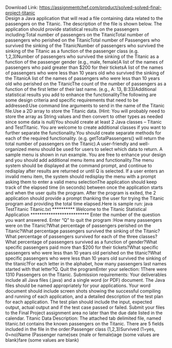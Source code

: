 Download Link: https://assignmentchef.com/product/solved-solved-final-project-titanic
<br>
Design a Java application that will read a file containing data related to the passengers on the Titanic. The description of the file is shown below. The application should provide statistical results on the passengers including:Total number of passengers on the TitanicTotal number of passengers who perished on the TitanicTotal number of Passengers who survived the sinking of the TitanicNumber of passengers who survived the sinking of the Titanic as a function of the passenger class (e.g. 1,2,3)Number of passengers who survived the sinking of the Titanic as a function of the passenger gender (e.g., male, female)A list of the names of passengers who paid greater than $200 for their ticketsA list of the names of passengers who were less than 10 years old who survived the sinking of the TitanicA list of the names of passengers who were less than 10 years old who perished on the TitanicThe count of the number of passengers as a function of the first letter of their last name. (e.g., A: 13, B:33)Additional statistical results you add to enhance the functionalityThe following are some design criteria and specific requirements that need to be addressed:Use command line arguments to send in the name of the Titanic file.Use a 2D array to store the Titanic data. (Hint: You will probably need to store the array as String values and then convert to other types as needed since some data is null)You should create at least 2 Java classes – Titanic and TestTitanic. You are welcome to create additional classes if you want to further separate the functionality.You should create separate methods for each of the required functionality. (e.g. getTotalPassengers() will return the total number of passengers on the Titanic).A user-friendly and well-organized menu should be used for users to select which data to return. A sample menu is shown in run example. You are free to enhance your design and you should add additional menu items and functionality.The menu system should be displayed at the command prompt, and continue to redisplay after results are returned or until Q is selected. If a user enters an invalid menu item, the system should redisplay the menu with a prompt asking them to enter a valid menu selectionThe application should keep track of the elapsed time (in seconds) between once the application starts and when the user quits the program. After the program is exited, the 2 application should provide a prompt thanking the user for trying the Titanic program and providing the total time elapsed.Here is sample run: java TestTitanic Titanic.txt ********** Welcome to the Titanic Statistical Application ************************** Enter the number of the question you want answered. Enter “Q” to quit the program :How many passengers were on the Titanic?What percentage of passengers perished on the Titanic?What percentage passengers survived the sinking of the Titanic?What percentage of passengers survived for each of the three classes?What percentage of passengers survived as a function of gender?What specific passengers paid more than $200 for their tickets?What specific passengers who were less than 10 years old perished on the titanic?What specific passengers who were less than 10 years old survived the sinking of the titanic?For each letter in the alphabet, how many passengers last names started with that letter?Q. Quit the programEnter your selection: 1There were 1310 Passengers on the Titanic. Submission requirements: Your deliverables include all Java files (.java) and a single word (or PDF) document. The Java files should be named appropriately for your applications. Your word document should include screen shots showing the successful compiling and running of each application, and a detailed description of the test plan for each application. The test plan should include the input, expected output, actual output and if the test case passed or failed. Submit your files to the Final Project assignment area no later than the due date listed in the calendar. Titanic Data Description: The attached tab delimited file, named titanic.txt contains the known passengers on the Titanic. There are 5 fields included in the file in the order:Passenger class (1,2,3)Survived (1=yes, 0=no)Name (Passenger name)sex (male or female)age (some values are blank)fare (some values are blank)